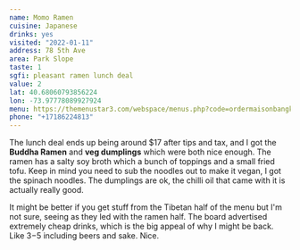 ```yaml
---
name: Momo Ramen
cuisine: Japanese
drinks: yes
visited: "2022-01-11"
address: 78 5th Ave
area: Park Slope
taste: 1
sgfi: pleasant ramen lunch deal
value: 2
lat: 40.68060793856224
lon: -73.97778089927924
menu: https://themenustar3.com/webspace/menus.php?code=ordermaisonbangkok.com
phone: "+17186224813"
---
```


The lunch deal ends up being around $17 after tips and tax, and I got the **Buddha Ramen** and **veg dumplings** which were both nice enough. The ramen has a salty soy broth which a bunch of toppings and a small fried tofu. Keep in mind you need to sub the noodles out to make it vegan, I got the spinach noodles. The dumplings are ok, the chilli oil that came with it is actually really good.

It might be better if you get stuff from the Tibetan half of the menu but I'm not sure, seeing as they led with the ramen half. The board advertised extremely cheap drinks, which is the big appeal of why I might be back. Like $3-$5 including beers and sake. Nice.
